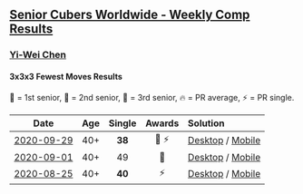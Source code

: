 <style>table {white-space: nowrap;}</style>

## [Senior Cubers Worldwide - Weekly Comp Results](/scw-comp/results/)
### [Yi-Wei Chen](README.md)
#### 3x3x3 Fewest Moves Results

<span style="white-space: nowrap;">🥇 = 1st senior</span>, <span style="white-space: nowrap;">🥈 = 2nd senior</span>, <span style="white-space: nowrap;">🥉 = 3rd senior</span>, <span style="white-space: nowrap;">🔥 = PR average</span>, <span style="white-space: nowrap;">⚡ = PR single</span>.

| Date | Age | Single | Awards | Solution |
| :--: | :--: | :--: | :--: | :-- |
| [2020-09-29](../../results/2020-09-29/333fm.md) | 40+ | **38** | 🥈 ⚡ | [Desktop](https://www.facebook.com/events/335206657590456/permalink/336852547425867) / [Mobile](https://m.facebook.com/events/335206657590456?view=permalink&id=336852547425867) |
| [2020-09-01](../../results/2020-09-01/333fm.md) | 40+ | 49 | 🥈 | [Desktop](https://www.facebook.com/events/2722940861324520/permalink/2724559384496001) / [Mobile](https://m.facebook.com/events/2722940861324520?view=permalink&id=2724559384496001) |
| [2020-08-25](../../results/2020-08-25/333fm.md) | 40+ | **40** | ⚡ | [Desktop](https://www.facebook.com/events/599329904283159/permalink/604395303776619) / [Mobile](https://m.facebook.com/events/599329904283159?view=permalink&id=604395303776619) |


<!-- Global site tag (gtag.js) - Google Analytics -->
<script async src="https://www.googletagmanager.com/gtag/js?id=UA-86348435-3"></script>
<script>window.dataLayer = window.dataLayer || []; function gtag() {dataLayer.push(arguments);} gtag('js', new Date()); gtag('config', 'UA-86348435-3');</script>
